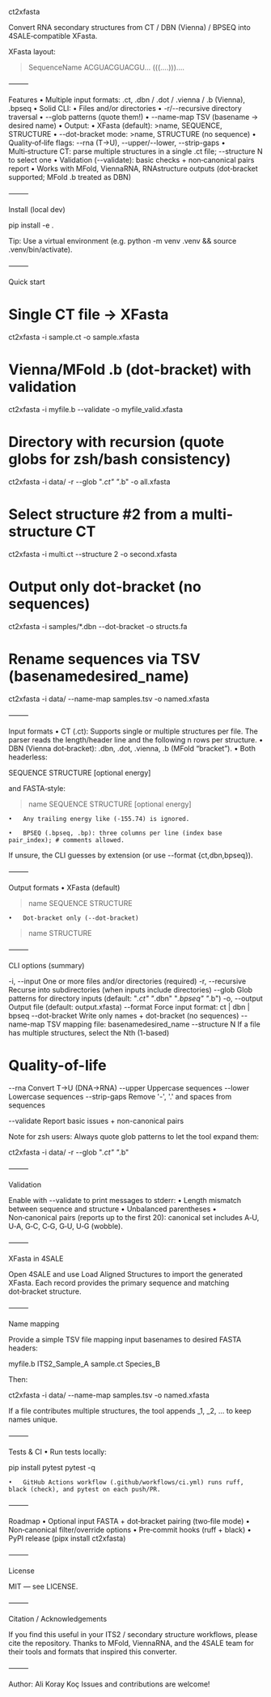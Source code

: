 ct2xfasta

Convert RNA secondary structures from CT / DBN (Vienna) / BPSEQ into 4SALE‑compatible XFasta.

XFasta layout:

>SequenceName
ACGUACGUACGU...
(((....)))....

<!-- Optional CI badge: replace USER/REPO -->



⸻

Features
	•	Multiple input formats: .ct, .dbn / .dot / .vienna / .b (Vienna), .bpseq
	•	Solid CLI:
	•	Files and/or directories
	•	-r/--recursive directory traversal
	•	--glob patterns (quote them!)
	•	--name-map TSV (basename → desired name)
	•	Output:
	•	XFasta (default): >name, SEQUENCE, STRUCTURE
	•	--dot-bracket mode: >name, STRUCTURE (no sequence)
	•	Quality‑of‑life flags: --rna (T→U), --upper/--lower, --strip-gaps
	•	Multi‑structure CT: parse multiple structures in a single .ct file; --structure N to select one
	•	Validation (--validate): basic checks + non‑canonical pairs report
	•	Works with MFold, ViennaRNA, RNAstructure outputs (dot‑bracket supported; MFold .b treated as DBN)

⸻

Install (local dev)

pip install -e .

Tip: Use a virtual environment (e.g. python -m venv .venv && source .venv/bin/activate).

⸻

Quick start

# Single CT file → XFasta
ct2xfasta -i sample.ct -o sample.xfasta

# Vienna/MFold .b (dot‑bracket) with validation
ct2xfasta -i myfile.b --validate -o myfile_valid.xfasta

# Directory with recursion (quote globs for zsh/bash consistency)
ct2xfasta -i data/ -r --glob "*.ct" "*.b" -o all.xfasta

# Select structure #2 from a multi-structure CT
ct2xfasta -i multi.ct --structure 2 -o second.xfasta

# Output only dot‑bracket (no sequences)
ct2xfasta -i samples/*.dbn --dot-bracket -o structs.fa

# Rename sequences via TSV (basename<TAB>desired_name)
ct2xfasta -i data/ --name-map samples.tsv -o named.xfasta


⸻

Input formats
	•	CT (.ct): Supports single or multiple structures per file.
The parser reads the length/header line and the following n rows per structure.
	•	DBN (Vienna dot‑bracket): .dbn, .dot, .vienna, .b (MFold “bracket”).
	•	Both headerless:

SEQUENCE
STRUCTURE [optional energy]

and FASTA‑style:

>name
SEQUENCE
STRUCTURE [optional energy]


	•	Any trailing energy like (-155.74) is ignored.

	•	BPSEQ (.bpseq, .bp): three columns per line (index base pair_index); # comments allowed.

If unsure, the CLI guesses by extension (or use --format {ct,dbn,bpseq}).

⸻

Output formats
	•	XFasta (default)

>name
SEQUENCE
STRUCTURE


	•	Dot‑bracket only (--dot-bracket)

>name
STRUCTURE



⸻

CLI options (summary)

-i, --input         One or more files and/or directories (required)
-r, --recursive     Recurse into subdirectories (when inputs include directories)
--glob              Glob patterns for directory inputs (default: "*.ct" "*.dbn" "*.bpseq" "*.b")
-o, --output        Output file (default: output.xfasta)
--format            Force input format: ct | dbn | bpseq
--dot-bracket       Write only names + dot-bracket (no sequences)
--name-map          TSV mapping file: basename<TAB>desired_name
--structure N       If a file has multiple structures, select the Nth (1-based)

# Quality-of-life
--rna               Convert T->U (DNA→RNA)
--upper             Uppercase sequences
--lower             Lowercase sequences
--strip-gaps        Remove '-', '.' and spaces from sequences

--validate          Report basic issues + non-canonical pairs

Note for zsh users: Always quote glob patterns to let the tool expand them:

ct2xfasta -i data/ -r --glob "*.ct" "*.b"


⸻

Validation

Enable with --validate to print messages to stderr:
	•	Length mismatch between sequence and structure
	•	Unbalanced parentheses
	•	Non‑canonical pairs (reports up to the first 20):
canonical set includes A‑U, U‑A, G‑C, C‑G, G‑U, U‑G (wobble).

⸻

XFasta in 4SALE

Open 4SALE and use Load Aligned Structures to import the generated XFasta.
Each record provides the primary sequence and matching dot‑bracket structure.

⸻

Name mapping

Provide a simple TSV file mapping input basenames to desired FASTA headers:

myfile.b	ITS2_Sample_A
sample.ct	Species_B

Then:

ct2xfasta -i data/ --name-map samples.tsv -o named.xfasta

If a file contributes multiple structures, the tool appends _1, _2, … to keep names unique.

⸻

Tests & CI
	•	Run tests locally:

pip install pytest
pytest -q


	•	GitHub Actions workflow (.github/workflows/ci.yml) runs ruff, black (check), and pytest on each push/PR.

⸻

Roadmap
	•	Optional input FASTA + dot‑bracket pairing (two‑file mode)
	•	Non‑canonical filter/override options
	•	Pre‑commit hooks (ruff + black)
	•	PyPI release (pipx install ct2xfasta)

⸻

License

MIT — see LICENSE.

⸻

Citation / Acknowledgements

If you find this useful in your ITS2 / secondary structure workflows, please cite the repository.
Thanks to MFold, ViennaRNA, and the 4SALE team for their tools and formats that inspired this converter.

⸻

Author: Ali Koray Koç
Issues and contributions are welcome!